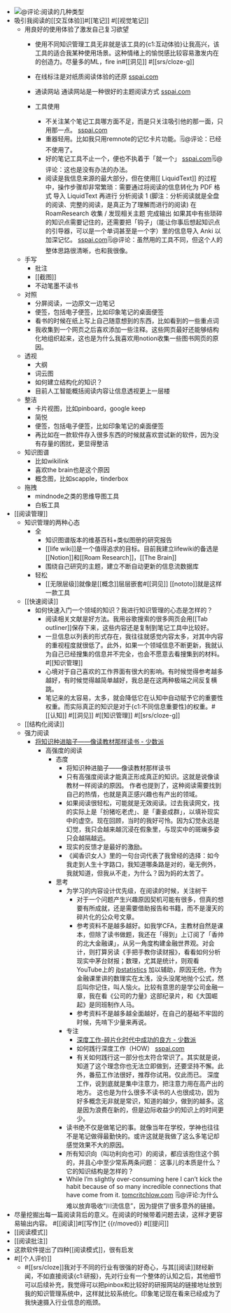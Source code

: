 - ![](https://firebasestorage.googleapis.com/v0/b/firescript-577a2.appspot.com/o/imgs%2Fapp%2Fxinyiheng%2FZMOmXtHGxr.png?alt=media&token=4c17a2dd-801f-4c4e-b3c2-9f9f5a6e1ca1)@评论:阅读的几种类型
- 吸引我阅读的[[交互体验]]#[[笔记]] #[[视觉笔记]] 
    - 用良好的使用体验了激发自己复习欲望
        - 使用不同知识管理工具无非就是该工具的{c1:互动体验}让我高兴，该工具的适合我某种使用场景。这种情绪上的愉悦感比较容易激发内在的创造力。尽量多的ML，fire in#[[洞见]] #[[srs/cloze-g]]

        - 在线标注是对纸质阅读体验的还原 [sspai.com](https://sspai.com/post/51236)
        - 通读网站 通读网站是一种很好的主题阅读方式 [sspai.com](https://sspai.com/post/51236)
        - 工具使用
            - 不关注某个笔记工具哪方面不足，而是只关注吸引他的那一面，只用那一点。 [sspai.com](https://sspai.com/prime/story/vol07-their-note-taking-methodology)
            - 重器轻用。比如我只用remnote的记忆卡片功能。🗒@评论：已经不使用了。
            - 好的笔记工具不止一个，便也不执着于「就一个」 [sspai.com](https://sspai.com/prime/story/vol07-their-note-taking-methodology)🗒@评论：这也是没有办法的办法。
            - 阅读是我信息来源的最大部分，但在使用[[ LiquidText]] 的过程中，操作步骤却非常繁琐：需要通过将阅读的信息转化为 PDF 格式 导入 LiquidText 再进行 分析阅读 1 (脚注：分析阅读就是全盘的阅读、完整的阅读，是真正为了理解而进行的阅读) 在 RoamResearch 收集 / 发现相关主题 完成输出 如果其中有些琐碎的知识点需要记住的，还需要把「钩子」（能让你事后想起知识点的引导器，可以是一个单词甚至是一个字）里的信息导入 Anki 以加深记忆。 [sspai.com](https://sspai.com/post/63879)🗒@评论：虽然用的工具不同，但这个人的整体思路很清晰，也和我很像。
    - 手写
        - 批注
        - [[截图]]
        - 不动笔墨不读书
    - 对照
        - 分屏阅读，一边原文一边笔记
        - 便签，包括电子便签，比如印象笔记的桌面便签
        - 看书的时候在纸上写上自己随意想到的东西，比如看到的一些重点词
        - 我收集到一个网页之后喜欢添加一些注释。这些网页最好还能够结构化地组织起来，这也是为什么我喜欢用notion收集一些图书网页的原因。
    - 透视
        - 大纲
        - 词云图
        - 如何建立结构化的知识？
        - 目前人工智能概括阅读内容让信息透视更上一层楼
    - 整洁
        - 卡片视图，比如pinboard，google keep
        - 简悦
        - 便签，包括电子便签，比如印象笔记的桌面便签
        - 再比如在一款软件存入很多东西的时候就喜欢尝试新的软件，因为没有存量的困扰，更显得整洁
    - 知识图谱
        - 比如wikilink
        - 喜欢the brain也是这个原因
        - 概念图，比如scapple，tinderbox
    - 拖拽
        - mindnode之类的思维导图工具
        - 白板工具
- [[阅读管理]]
    - 知识管理的两种心态
        - 全
            - 知识图谱版本的维基百科+类似图册的研究报告
            - [[life wiki]]是一个值得追求的目标。目前我建立lifewiki的备选是[[Notion]]和[[Roam Research]]，[[The Brain]]
            - 围绕自己研究的主题，建立不断自动更新的信息流数据库
        - 轻松
            - [[无限层级]]就像是[[概念]]层层嵌套#[[洞见]] [[nototo]]就是这样一款工具
    - [[快速阅读]]
        - 如何快速入门一个领域的知识？我进行知识管理的心态是怎样的？
            - 阅读相关文献是好方法。我用谷歌搜索的很多网页会用[[Tab outliner]]保存下来，这些内容还是复制到笔记工具中比较好。
            - 一旦信息以列表的形式存在，我往往就感觉内容太多，对其中内容的重视程度就很低了。此外，如果一个领域信息不断更新，我就认为自己已经搜集的信息并不完全，也会不愿意去看搜集到的材料。
#[[知识管理]]
            - 心境对于自己喜欢的工作界面有很大的影响。有时候觉得参考越多越好，有时候觉得越简单越好，我总是在这两种极端之间反复横跳。
            - 笔记来的太容易，太多，就会降低它在认知中自动赋予它的重要性权重。而实际真正的知识是对于{c1:不同信息重要性}的权重。#[[认知]] #[[洞见]] #[[知识管理]]
#[[srs/cloze-g]]
    - [[结构化阅读]]
    - 强力阅读
        - [将知识种进脑子——像读教材那样读书 - 少数派](https://sspai.com/post/46071)
            - 高强度的阅读
                - 态度
                    - 将知识种进脑子——像读教材那样读书
                    - 只有高强度阅读才能真正形成真正的知识。这就是说像读教材一样阅读的原因。 作者也提到了，这种阅读需要找到自己的热情，也就是真正感兴趣也有产出的领域。
                    - 如果阅读很轻松，可能就是无效阅读。过去我读网文，找的实际上是「扮猪吃老虎」、是「妻妾成群」，以填补现实中的虚空。现在回顾，当时的我好可怜。因为幻觉永远是幻觉，我只会越来越沉浸在假象里，与现实中的斑斓多姿只会越隔越远。
                    - 现实的反馈才是最好的激励。
                    - 《闻香识女人》里的一句台词代表了我曾经的选择：如今我走到人生十字路口，我知道哪条路是对的，毫无例外，我就知道，但我从不走，为什么？因为妈的太苦了。
                - 思考
                    - 为学习的内容设计优先级，在阅读的时候，关注树干
                        - 对于一个问题产生兴趣原因契机可能有很多，但真的想要有所成就，还是需要借助报告和书籍，而不是漫天的碎片化的公众号文章。
                        - 参考资料不是越多越好。如我学CFA，主教材自然是课本，但除了读书做题，我还在「得到」上订阅了「香帅的北大金融课」，从另一角度构建金融世界观。对会计，则打算另读《手把手教你读财报》，看看如何分析现实中茅台财报；数理，尤其是统计，则观看 YouTube上的 [jbstatistics](https://www.youtube.com/channel/UCiHi6xXLzi9FMr9B0zgoHqA) 加以辅助，原因无他，作为金融课里讲的数理实在太浅，没头没尾地抛个公式，然后叫你记住，叫人恼火。比较有意思的是学公司金融一章，我在看《公司的力量》这部纪录片，和《大国崛起》是同班制作人马。
                        - 参考资料不是越多越全面越好，在自己的基础不牢固的时候，先啃下少量来再说。
                    - 专注
                        - [深度工作-碎片化时代中成功的良方 - 少数派](https://www.diigo.com/outliner/diigo_items/1060283/12128769/617077396)
                        - 如何践行深度工作（HOW） [sspai.com](https://sspai.com/post/45897)
                        - 有关如何践行这一部分也太符合常识了。其实就是说，知道了这个理念你也无法立即做到，还要坚持不懈。此外，番茄工作法很好，推荐你试用。仅此而已。 深度工作，说到底就是集中注意力，把注意力用在高产出的地方。 这也是为什么很多不读书的人也很成功，因为好多概念无非就是常识，知道的越少，做到的越多。这是因为浪费在新的，但是边际收益少的知识上的时间更少。
                    - 读书绝不仅是做笔记的事。就像当年在学校，学神也往往不是笔记做得最勤快的。或许这就是我做了这么多笔记却感觉效果不大的原因。
                    - 所有知识向（叫功利向也可）的阅读，都应该抱住这个鹄的，并且心中至少常系两条问题： 这事儿的本质是什么？它的知识结构是怎样的？
                    - While I’m slightly over-consuming here I can’t kick the habit because of so many incredible connections that have come from it. [tomcritchlow.com](https://tomcritchlow.com/2018/10/10/of-gardens-and-wikis/)
🗒@评论:为什么难以放弃吸收“川流信息”，因为提供了很多意外的链接。
- 尽量挖掘出每一篇阅读背后的意义。在阅读的时候带着问题去读，这样才更容易输出内容。
#[[阅读]]#[[写作]][*](((4yf0CeyBj))) {{r/moved}} #[[提问]]
- [[阅读模式]]
- [[阅读批注]]
- 这款软件提出了四种[[阅读模式]]，很有启发
- #[[个人评价]]
    - #[[srs/cloze]]我对于不同的行业有很强的好奇心，与其[[阅读]]财经新闻，不如直接阅读{c1:研报}，先对行业有一个整体的认知之后，其他细节可以后续补充，我觉得可以把pinbox和比较好的研报网站的链接地址放到我的知识管理系统中，这样就比较系统化。印象笔记现在看来已经成为了我快速摄入行业信息的瓶颈。
